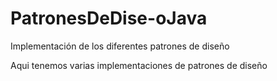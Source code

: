 # PatronesDeDise-oJava
Implementación de los diferentes patrones de diseño

Aqui tenemos varias implementaciones de patrones de diseño 
